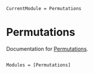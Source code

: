 ```@meta
CurrentModule = Permutations
```

# Permutations

Documentation for [Permutations](https://github.com/gdalle/Permutations.jl).

```@index
```

```@autodocs
Modules = [Permutations]
```

